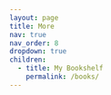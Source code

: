 ```yaml
---
layout: page
title: More
nav: true
nav_order: 8
dropdown: true
children:
  - title: My Bookshelf
    permalink: /books/
---
```

